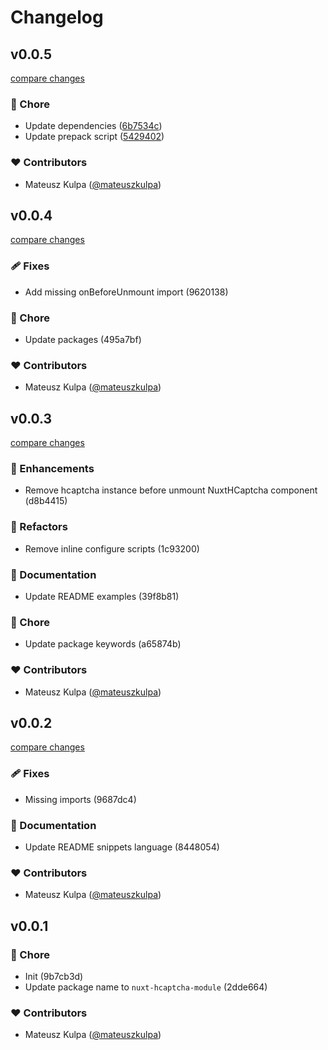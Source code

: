 # Changelog


## v0.0.5

[compare changes](https://github.com/mateuszkulpa/nuxt-hcaptcha/compare/v0.0.4...v0.0.5)

### 🏡 Chore

- Update dependencies ([6b7534c](https://github.com/mateuszkulpa/nuxt-hcaptcha/commit/6b7534c))
- Update prepack script ([5429402](https://github.com/mateuszkulpa/nuxt-hcaptcha/commit/5429402))

### ❤️ Contributors

- Mateusz Kulpa ([@mateuszkulpa](http://github.com/mateuszkulpa))

## v0.0.4

[compare changes](https://undefined/undefined/compare/v0.0.3...v0.0.4)


### 🩹 Fixes

  - Add missing onBeforeUnmount import (9620138)

### 🏡 Chore

  - Update packages (495a7bf)

### ❤️  Contributors

- Mateusz Kulpa ([@mateuszkulpa](http://github.com/mateuszkulpa))

## v0.0.3

[compare changes](https://undefined/undefined/compare/v0.0.2...v0.0.3)


### 🚀 Enhancements

  - Remove hcaptcha instance before unmount NuxtHCaptcha component (d8b4415)

### 💅 Refactors

  - Remove inline configure scripts (1c93200)

### 📖 Documentation

  - Update README examples (39f8b81)

### 🏡 Chore

  - Update package keywords (a65874b)

### ❤️  Contributors

- Mateusz Kulpa ([@mateuszkulpa](http://github.com/mateuszkulpa))

## v0.0.2

[compare changes](https://undefined/undefined/compare/v0.0.1...v0.0.2)


### 🩹 Fixes

  - Missing imports (9687dc4)

### 📖 Documentation

  - Update README snippets language (8448054)

### ❤️  Contributors

- Mateusz Kulpa ([@mateuszkulpa](http://github.com/mateuszkulpa))

## v0.0.1


### 🏡 Chore

  - Init (9b7cb3d)
  - Update package name to `nuxt-hcaptcha-module` (2dde664)

### ❤️  Contributors

- Mateusz Kulpa ([@mateuszkulpa](http://github.com/mateuszkulpa))

